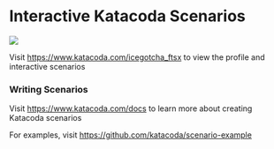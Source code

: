 # Interactive Katacoda Scenarios

[![](http://shields.katacoda.com/katacoda/icegotcha_ftsx/count.svg)](https://www.katacoda.com/icegotcha_ftsx "Get your profile on Katacoda.com")

Visit https://www.katacoda.com/icegotcha_ftsx to view the profile and interactive scenarios

### Writing Scenarios
Visit https://www.katacoda.com/docs to learn more about creating Katacoda scenarios

For examples, visit https://github.com/katacoda/scenario-example
